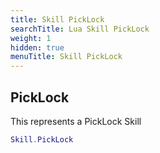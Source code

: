 ```yaml
---
title: Skill PickLock
searchTitle: Lua Skill PickLock
weight: 1
hidden: true
menuTitle: Skill PickLock
---
```

## PickLock

This represents a PickLock Skill
```lua
Skill.PickLock
```
